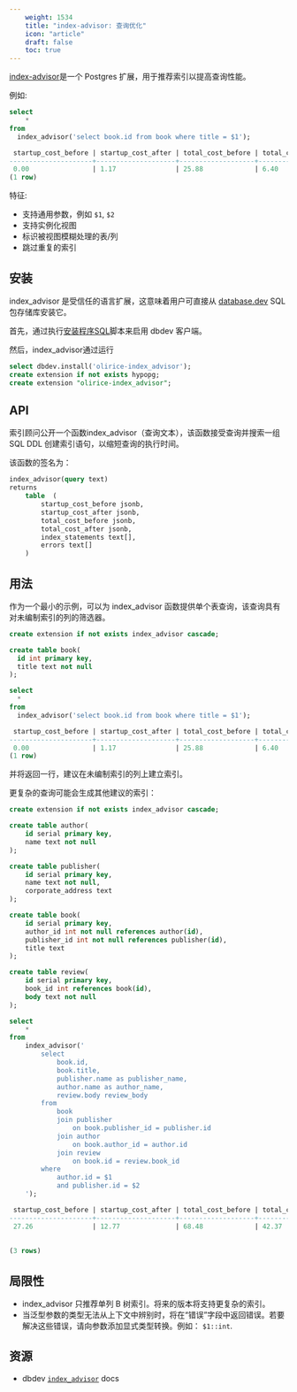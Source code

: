 ```yaml
---
    weight: 1534
    title: "index-advisor: 查询优化"
    icon: "article"
    draft: false
    toc: true
---
```


[index-advisor](https://database.dev/olirice/index_advisor)是一个 Postgres 扩展，用于推荐索引以提高查询性能。

例如:

```sql
select
    *
from
  index_advisor('select book.id from book where title = $1');

 startup_cost_before | startup_cost_after | total_cost_before | total_cost_after |                  index_statements                   | errors
---------------------+--------------------+-------------------+------------------+-----------------------------------------------------+--------
 0.00                | 1.17               | 25.88             | 6.40             | {"CREATE INDEX ON public.book USING btree (title)"},| {}
(1 row)
```

特征:

- 支持通用参数，例如 `$1`, `$2`
- 支持实例化视图
- 标识被视图模糊处理的表/列
- 跳过重复的索引

## 安装

index_advisor 是受信任的语言扩展，这意味着用户可直接从 [database.dev](https://database.dev/) SQL 包存储库安装它。

首先，通过执行[安装程序SQL](https://database.dev/installer)脚本来启用 dbdev 客户端。

然后，index_advisor通过运行

```sql
select dbdev.install('olirice-index_advisor');
create extension if not exists hypopg;
create extension "olirice-index_advisor";
```

## API

索引顾问公开一个函数index_advisor（查询文本），该函数接受查询并搜索一组 SQL DDL 创建索引语句，以缩短查询的执行时间。

该函数的签名为：

```sql
index_advisor(query text)
returns
    table  (
        startup_cost_before jsonb,
        startup_cost_after jsonb,
        total_cost_before jsonb,
        total_cost_after jsonb,
        index_statements text[],
        errors text[]
    )
```

## 用法

作为一个最小的示例，可以为 index_advisor 函数提供单个表查询，该查询具有对未编制索引的列的筛选器。

```sql
create extension if not exists index_advisor cascade;

create table book(
  id int primary key,
  title text not null
);

select
  *
from
  index_advisor('select book.id from book where title = $1');

 startup_cost_before | startup_cost_after | total_cost_before | total_cost_after |                  index_statements                   | errors
---------------------+--------------------+-------------------+------------------+-----------------------------------------------------+--------
 0.00                | 1.17               | 25.88             | 6.40             | {"CREATE INDEX ON public.book USING btree (title)"},| {}
(1 row)
```

并将返回一行，建议在未编制索引的列上建立索引。

更复杂的查询可能会生成其他建议的索引：

```sql
create extension if not exists index_advisor cascade;

create table author(
    id serial primary key,
    name text not null
);

create table publisher(
    id serial primary key,
    name text not null,
    corporate_address text
);

create table book(
    id serial primary key,
    author_id int not null references author(id),
    publisher_id int not null references publisher(id),
    title text
);

create table review(
    id serial primary key,
    book_id int references book(id),
    body text not null
);

select
    *
from
    index_advisor('
        select
            book.id,
            book.title,
            publisher.name as publisher_name,
            author.name as author_name,
            review.body review_body
        from
            book
            join publisher
                on book.publisher_id = publisher.id
            join author
                on book.author_id = author.id
            join review
                on book.id = review.book_id
        where
            author.id = $1
            and publisher.id = $2
    ');

 startup_cost_before | startup_cost_after | total_cost_before | total_cost_after |                  index_statements                         | errors
---------------------+--------------------+-------------------+------------------+-----------------------------------------------------------+--------
 27.26               | 12.77              | 68.48             | 42.37            | {"CREATE INDEX ON public.book USING btree (author_id)",   | {}
                                                                                    "CREATE INDEX ON public.book USING btree (publisher_id)",
                                                                                    "CREATE INDEX ON public.review USING btree (book_id)"}
(3 rows)
```

## 局限性

- index_advisor 只推荐单列 B 树索引。将来的版本将支持更复杂的索引。
- 当泛型参数的类型无法从上下文中辨别时，将在“错误”字段中返回错误。若要解决这些错误，请向参数添加显式类型转换。例如： `$1::int`.

## 资源

- dbdev [`index_advisor`](https://database.dev/olirice/index_advisor) docs
